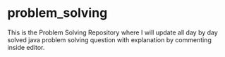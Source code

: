 # problem_solving
This is the Problem Solving Repository where I will update all day by day solved java problem solving question with explanation by commenting inside editor.
